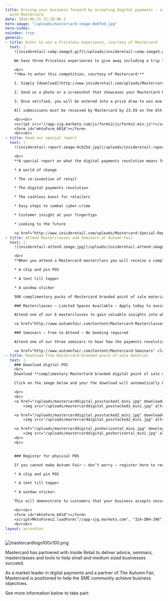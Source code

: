 ```yaml
---
title: Driving your business forward by accepting digital payments - in association
  with Mastercard
date: 2016-08-25 21:28:00 Z
hero-image: "/uploads/mastercard-image-8e6fed.jpg"
hero-video: 
noindex: true
general:
- title: Enter to win a Priceless experience, courtesy of Mastercard
  text: |-
    ![insideretail-comp-image3.gif](/uploads/insideretail-comp-image3.gif)

    We have three Priceless experiences to give away including a trip to Rome for two adults!

    <br>
    **How to enter this competition, courtesy of Mastercard:**

    1. Simply [download](http://www.insideretail.com/uploads/Mastercard-Special-Report.pdf) and/or register below for free digital or physical POS, display this in your retail environment (either online or instore).

    2. Send us a photo or a screenshot that showcases your MasterCard branded digital or physical POS in your retail environment to <a href="mailto:MasterCardPOS@biggroup.co.uk?Subject=Win a Priceless experience, courtesy of Mastercard" target="_top">MasterCardPOS@biggroup.co.uk</a>

    3. Once verified, you will be entered into a prize draw to win one the Priceless experiences available, including a Priceless Cities trip to Rome for two adults, tickets to a London Merlin attraction or a night at the theatre, courtesy of Mastercard.

    All submissions must be received by Mastercard by 23.59 on the 6th October 2016. 18\+ UK only. Please see [full T&Cs](http://www.insideretail.com/partner/terms-and-conditions/).

    <br><br>
    <script src="//app-sjg.marketo.com/js/forms2/js/forms2.min.js"></script>
    <form id="mktoForm_6018"></form>
    <br><br>
- title: Read our special report
  text: |-
    ![insideretail-report-image-0cb25d.jpg](/uploads/insideretail-report-image-0cb25d.jpg)

    <br>
    **A special report on what the digital payments revolution means for independent retailers:**

    * A world of change

    * The re-invention of retail

    * The digital payments revolution

    * The cashless boost for retailers

    * Easy steps to combat cyber-crime

    * Customer insight at your fingertips

    * Looking to the future

    <a href="http://www.insideretail.com/uploads/Mastercard-Special-Report.pdf" class="accordion__button">Download Report</a>
- title: Attend Masterclasses and Seminars at Autumn Fair
  text: |-
    ![insideretail-attend-image.jpg](/uploads/insideretail-attend-image.jpg)

    <br>
    **When you attend a Mastercard masterclass you will receive a complimentary pack of Mastercard branded point of sale materials to display in your retail environments, consisting of:**

    * A chip and pin POS

    * A tent till topper

    * A window sticker

    500 complimentary packs of Mastercard branded point of sale materials are available across all masterclasses and seminars and will be issued on a strictly first come first served basis.

    ### Masterclasses – Limited Spaces Available – Apply today to avoid disappointment

    Attend one of our 6 masterclasses to gain valuable insights into what the digital payments revolution means for your business. These masterclasses are specifically designed for Independent Retailers and small and medium sized businesses.

    <a href="http://www.autumnfair.com/Content/Mastercard-Masterclasses" class="accordion__button" target="_blank">Apply to Attend</a>

    ### Seminars – Free to Attend – No booking required

    Attend one of our three seminars to hear how the payments revolution is boosting retailers’ businesses and how to use it in yours.

    <a href="http://www.autumnfair.com/Content/Mastercard-Seminars" class="accordion__button" target="_blank">View Seminars</a>
- title: Download free Mastercard-branded point-of-sale material
  text: |-
    ### Download digital POS
    <br>
    Download **complimentary MasterCard branded digital point of sale material** to display in your digital retail environments and/or on your digital communications. This will demonstrate to customers that your business accepts digital payments which will help drive transactions.

    Click on the image below and your the download will automatically begin.

    <br>
    <br>
    <a href="/uploads/mastercarddigital_posstacked1_mini.jpg" download="mastercard-pos1" title="mastercard-pos1">
        <img src="/uploads/mastercarddigital_posstacked1_mini.jpg" alt="mastercard-pos1">

    <a href="/uploads/mastercarddigital_posstacked2_mini.jpg" download="mastercard-pos2" title="mastercard-pos2">
        <img src="/uploads/mastercarddigital_posstacked2_mini.jpg" alt="mastercard-pos2">

    <a href="/uploads/mastercarddigital_poshorizontal_mini.jpg" download="mastercard-pos3" title="mastercard-pos3">
        <img src="/uploads/mastercarddigital_poshorizontal_mini.jpg" alt="mastercard-pos3">
    <br>
    <br>


    ### Register for physical POS

    If you cannot make Autumn Fair – don’t worry – register here to receive a complimentary pack of Mastercard branded point of sale materials to display in your retail environments, consisting of:

    * A chip and pin POS

    * A tent till topper

    * A window sticker.

    This will demonstrate to customers that your business accepts secure digital payments which will help drive transactions. All you need to do is fill in your details below so that we can send this to you. Please allow 14 working days to receive this.

    <br><br>
    <form id="mktoForm_6018"></form>
    <script>MktoForms2.loadForm("//app-sjg.marketo.com", "324-QRH-396", 6018);</script>
    <br><br>
layout: accordion
---
```


![mastercardlogo100x100.png](/uploads/mastercardlogo100x100.png)

Mastercard has partnered with Inside Retail to deliver advice, seminars, masterclasses and tools to help small and medium sized businesses succeed.

As a market leader in digital payments and a partner of The Autumn Fair, Mastercard is positioned to help the SME community achieve business objectives.

See more information below to take part:
<br><br>
